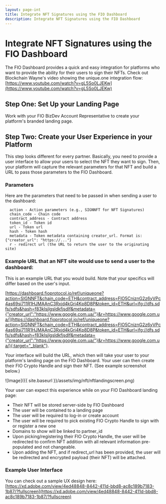 ```yaml
---
layout: page-int
title: Integrate NFT Signatures using the FIO Dashboard
description: Integrate NFT Signatures using the FIO Dashboard
---
```


# Integrate NFT Signatures using the FIO Dashboard

The FIO Dashboard provides a quick and easy integration for platforms who want to provide the ability for their users to sign their NFTs.  Check out Blockchain Wayne's video showing the unique.one integration flow: [https://www.youtube.com/watch?v=gL5So0LJEKw](https://www.youtube.com/watch?v=gL5So0LJEKw)

## Step One: Set Up your Landing Page

Work with your FIO BizDev Account Representative to create your platform's branded landing page.

## Step Two: Create your User Experience in your Platform

This step looks different for every partner.  Basically, you need to  provide a user interface to allow your users to select the NFT they want to sign.  Then, your platform will capture the relevant parameters for that NFT and build a URL to pass those parameters to the FIO Dashboard.

### Parameters

Here are the parameters that need to be passed in when sending a user to the dashboard:

```
  action - Action parameters (e.g., SIGNNFT for NFT Signatures)
  chain_code - Chain code
  contract_address - Contract address
  token_id - Token id
  url - Token url
  hash - Token hash
  metadata - Token metadata containing creator_url. Format is: {"creator_url": "https://..."}
  r - redirect url (the URL to return the user to the originating site)
```

### Example URL that an NFT site would use to send a user to the dashboard:

This is an example URL that you would build.  Note that your specifics will differ based on the user's input.

 [https://dashboard.fioprotocol.io/ref/uniqueone?action=SIGNNFT&chain_code=ETH&contract_address=FIO5CniznG2z6yVPc4as69si711R1HJMAAnC3Rxjd4kGri4Kp8D8P&token_id=ETH&url=ifg://dfs.sdfs/sdfs&hash=f83klsjlgsldkfjsdlf&metadata={"creator_url":"https://www.google.com.ua/"}&r=https://www.google.com.ua/](https://dashboard.fioprotocol.io/ref/uniqueone?action=SIGNNFT&chain_code=ETH&contract_address=FIO5CniznG2z6yVPc4as69si711R1HJMAAnC3Rxjd4kGri4Kp8D8P&token_id=ETH&url=ifg://dfs.sdfs/sdfs&hash=f83klsjlgsldkfjsdlf&metadata={"creator_url":"https://www.google.com.ua/"}&r=https://www.google.com.ua/){:target="_blank"}.

Your interface will build the URL, which then will take your user to your platform's landing page on the FIO Dashboard.  Your user can then create their FIO Crypto Handle and sign their NFT.  (See example screenshot below.)

![Image]({{ site.baseurl }}/assets/img/nft/nftlandingscreen.png)

Your user can expect this experience while on your FIO Dashboard landing page:
- Their NFT will be stored server-side by FIO Dashboard
- The user will be contained to a landing page
- The user will be required to log-in or create account
- The user will be required to pick existing FIO Crypto Handle to sign with or register a new one
- Domains to show will be linked to partner_id
- Upon picking/registering their FIO Crypto Handle, the user will be redirected to confirm NFT addition with all relevant information pre-populated and not changeable.
- Upon adding the NFT, and if redirect_url has been provided, the user will be redirected and encrypted payload (their NFT) will be attached.

### Example User Interface

You can check out a sample UX design here: [https://xd.adobe.com/view/4ed48848-8442-411d-bbd8-ac8c189b7183-1b87/?fullscreen](https://xd.adobe.com/view/4ed48848-8442-411d-bbd8-ac8c189b7183-1b87/?fullscreen)


